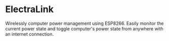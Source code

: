 # ElectraLink
Wirelessly computer power management using ESP8266. Easily monitor the current power state and toggle computer's power state from anywhere with an internet connection.
